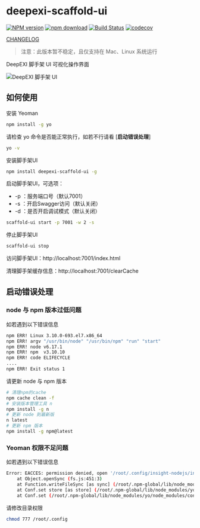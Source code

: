 # deepexi-scaffold-ui

[![NPM version][npm-image]][npm-url]
[![npm download][download-image]][download-url]
[![Build Status](https://travis-ci.org/deepexi/deepexi-scaffold-ui.svg?branch=master)](https://travis-ci.org/deepexi/deepexi-scaffold-ui)
[![codecov](https://codecov.io/gh/deepexi/deepexi-scaffold-ui/branch/master/graph/badge.svg)](https://codecov.io/gh/deepexi/deepexi-scaffold-ui)

[npm-image]: https://img.shields.io/npm/v/deepexi-scaffold-ui.svg
[npm-url]: https://www.npmjs.com/package/deepexi-scaffold-ui
[download-image]: https://img.shields.io/npm/dm/deepexi-scaffold-ui.svg
[download-url]: https://www.npmjs.com/package/deepexi-scaffold-ui

[CHANGELOG](./CHANGELOG.md)

> 注意：此版本暂不稳定，且仅支持在 Mac、Linux 系统运行

DeepEXI 脚手架 UI 可视化操作界面

![DeepEXI 脚手架 UI](https://user-gold-cdn.xitu.io/2019/9/25/16d6755a233262a7?w=968&h=703&f=png&s=57778)

## 如何使用

安装 Yeoman
```bash
npm install -g yo
```

请检查 yo 命令是否能正常执行，如若不行请看 [**启动错误处理**]
```bash
yo -v
```

安装脚手架UI 
```bash
npm install deepexi-scaffold-ui -g
```
启动脚手架UI，可选项：
- -p ：服务端口号（默认7001）
- -s ：开启Swagger访问（默认关闭）
- -d ：是否开启调试模式（默认关闭）
```bash
scaffold-ui start -p 7001 -w 2 -s 
```

停止脚手架UI
```bash
scaffold-ui stop
```

访问脚手架UI：http://localhost:7001/index.html

清理脚手架缓存信息：http://localhost:7001/clearCache

## 启动错误处理

### node 与 npm 版本过低问题

如若遇到以下错误信息
```bash
npm ERR! Linux 3.10.0-693.el7.x86_64
npm ERR! argv "/usr/bin/node" "/usr/bin/npm" "run" "start"
npm ERR! node v6.17.1
npm ERR! npm  v3.10.10
npm ERR! code ELIFECYCLE
....
npm ERR! Exit status 1
```

请更新 node 与 npm 版本 
```bash
# 清理npm的cache
npm cache clean -f
# 安装版本管理工具 n
npm install -g n
# 更新 node 到最新版
n latest
# 更新 npm 版本
npm install -g npm@latest
```

### Yeoman 权限不足问题

如若遇到以下错误信息
```bash
Error: EACCES: permission denied, open '/root/.config/insight-nodejs/insight-yo.json.1765396883'
    at Object.openSync (fs.js:451:3)
    at Function.writeFileSync [as sync] (/root/.npm-global/lib/node_modules/yo/node_modules/write-file-atomic/index.js:212:13)
    at Conf.set store [as store] (/root/.npm-global/lib/node_modules/yo/node_modules/conf/index.js:142:19)
    at Conf.set (/root/.npm-global/lib/node_modules/yo/node_modules/conf/index.js:64:14)
```

请修改目录权限
```bash
chmod 777 /root/.config

```
